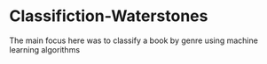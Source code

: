 # Classifiction-Waterstones
The main focus here was to classify a book by genre using machine learning  algorithms
